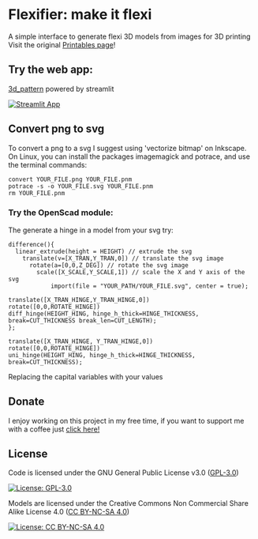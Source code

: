 # Flexifier: make it flexi
A simple interface to generate flexi 3D models from images for 3D printing
Visit the original [Printables page](https://www.printables.com/it/model/505713-flexifier-make-it-flexi)!

## Try the web app:

[3d_pattern](https://lmonari5-3d-pattern.streamlit.app/) powered by streamlit

[![Streamlit App](https://static.streamlit.io/badges/streamlit_badge_black_white.svg)](https://lmonari5-3d-pattern.streamlit.app/)

## Convert png to svg

To convert a png to a svg I suggest using 'vectorize bitmap' on Inkscape. On Linux, you can install the packages imagemagick and potrace, and use the terminal commands:
```
convert YOUR_FILE.png YOUR_FILE.pnm
potrace -s -o YOUR_FILE.svg YOUR_FILE.pnm
rm YOUR_FILE.pnm
```
### Try the OpenScad module:

The generate a hinge in a model from your svg try:
```
difference(){
  linear_extrude(height = HEIGHT) // extrude the svg
    translate(v=[X_TRAN,Y_TRAN,0]) // translate the svg image
      rotate(a=[0,0,Z_DEG]) // rotate the svg image
        scale([X_SCALE,Y_SCALE,1]) // scale the X and Y axis of the svg
            import(file = "YOUR_PATH/YOUR_FILE.svg", center = true);

translate([X_TRAN_HINGE,Y_TRAN_HINGE,0])
rotate([0,0,ROTATE_HINGE])
diff_hinge(HEIGHT_HING, hinge_h_thick=HINGE_THICKNESS, break=CUT_THICKNESS break_len=CUT_LENGTH);
};

translate([X_TRAN_HINGE, Y_TRAN_HINGE,0])
rotate([0,0,ROTATE_HINGE])
uni_hinge(HEIGHT_HING, hinge_h_thick=HINGE_THICKNESS, break=CUT_THICKNESS);
```
Replacing the capital variables with your values

## Donate

I enjoy working on this project in my free time, if you want to support me with a coffee just [click here!](https://www.paypal.com/donate/?hosted_button_id=V4LJ3Z3B3KXRY)

## License

Code is licensed under the GNU General Public License v3.0 ([GPL-3.0](https://www.gnu.org/licenses/gpl-3.0.en.html))

[![License: GPL-3.0](https://img.shields.io/badge/License-GPL%20v3-lightgrey.svg)](https://www.gnu.org/licenses/gpl-3.0.en.html)

Models are licensed under the Creative Commons Non Commercial Share Alike License 4.0 ([CC BY-NC-SA 4.0](https://creativecommons.org/licenses/by-nc-sa/4.0/))

[![License: CC BY-NC-SA 4.0](https://img.shields.io/badge/License-CC%20BY--NC--SA%204.0-lightgrey.svg)](https://creativecommons.org/licenses/by-nc-sa/4.0/)

